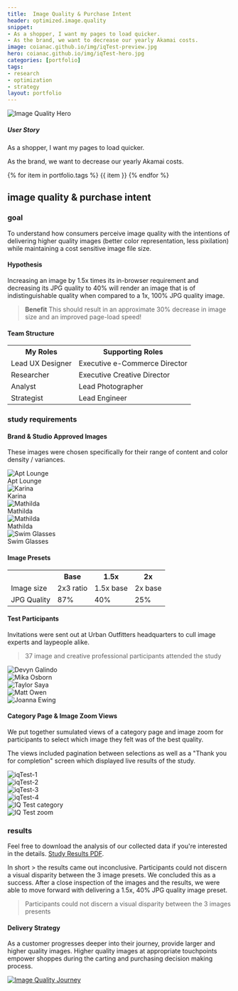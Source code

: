 ```yaml
---
title:  Image Quality & Purchase Intent
header: optimized.image.quality
snippet: 
- As a shopper, I want my pages to load quicker. 
- As the brand, we want to decrease our yearly Akamai costs.
image: coianac.github.io/img/iqTest-preview.jpg
hero: coianac.github.io/img/iqTest-hero.jpg
categories: [portfolio]
tags: 
- research
- optimization
- strategy
layout: portfolio
---
```


<div class ="w3-row">
<img src="https://coianac.github.io/img/iqTest-Hero.jpg" alt="Image Quality Hero">
	</div>
<div class ="w3-row block-head"> 
  <div class="w3-col w3-container m2 l3">
  </div>
    <div class="w3-col w3-container m8 l6">
        <h5>User Story</h5>
		<p>As a shopper, I want my pages to load quicker.</p>
		<p>As the brand, we want to decrease our yearly Akamai costs.</p>
      </div>
      <div class="w3-col w3-container m2 l3">
      </div>
    </div>

<div class ="w3-row "> 
  <div class="w3-col w3-container m2 l3">
  </div>
    <div class="w3-col w3-container m8 l6">
	{% for item in portfolio.tags %}
          <pill>{{ item }}</pill>
        {% endfor %}
      </div>
      <div class="w3-col w3-container m2 l3">
      </div>
    </div>

<div class ="w3-row"> 
  <div class="w3-col w3-container m2 l3">
  </div>
    <div class="w3-col w3-container m8 l6">
	<h2>image quality & purchase intent</h2>
	<h3>goal</h3>
	<p>To understand how consumers perceive image quality with the intentions of delivering higher quality images (better color representation, less pixilation) while maintaining a cost sensitive image file size.</p>
	<h4>Hypothesis</h4>
	<p>Increasing an image by 1.5x times its in-browser requirement and decreasing its JPG quality to 40% will render an image that is of indistinguishable quality when compared to a 1x, 100% JPG quality image.</p>
	<blockquote><b>Benefit</b> This should result in an approximate 30% decrease in image size and an improved page-load speed!</blockquote>
	<h4>Team Structure</h4>
	<table>
  <tr>
    <th>My Roles</th>
    <th>Supporting Roles</th>
  </tr>
  <tr>
    <td>Lead UX Designer  </td>
    <td>Executive e-Commerce Director</td>
  </tr>
  <tr>
    <td>Researcher</td>
    <td>Executive Creative Director</td>
  </tr>
  <tr>
    <td>Analyst</td>
    <td>Lead Photographer</td>
  </tr>
  <tr>
    <td>Strategist</td>
    <td>Lead Engineer</td>
  </tr>
</table>
<h3>study requirements</h3>
<h4>Brand & Studio Approved Images</h4>
<p>These images were chosen specifically for their range of content and color density / variances.</p>
</div>
      <div class="w3-col w3-container m2 l3">
      </div>
    </div>

<div class ="w3-row block"> 
	<div class="w3-col w3-container m1 l1">
	</div>
	<div class="w3-col w3-container m10 l10">
	<div class="responsive">
	<div class="gallery">
		<img src="http://images.urbanoutfitters.com/is/image/UrbanOutfitters/aptlounge?$medium$" alt="Apt Lounge">
	<div class="desc w3-white">Apt Lounge</div>
	</div>
	</div>
	<div class="responsive">
	<div class="gallery">
		<img src="http://images.urbanoutfitters.com/is/image/UrbanOutfitters/karinax45?$medium$" alt="Karina">
	<div class="desc w3-white">Karina</div>
	</div>
	</div>
	<div class="responsive">
	<div class="gallery">
		<img src="http://images.urbanoutfitters.com/is/image/UrbanOutfitters/matildax45?$medium$" alt="Mathilda">
	<div class="desc w3-white">Mathilda</div>
	</div>
	</div>
	<div class="responsive">
	<div class="gallery">
		<img src="http://images.urbanoutfitters.com/is/image/UrbanOutfitters/MathildaYellow?$medium$" alt="Mathilda">
	<div class="desc w3-white">Mathilda</div>
	</div>
	</div>
	<div class="responsive">
	<div class="gallery">
		<img src="http://images.urbanoutfitters.com/is/image/UrbanOutfitters/swimglasses?$medium$" alt="Swim Glasses">
	<div class="desc w3-white">Swim Glasses</div>
	</div>
	</div>
	<div class="clearfix"></div>
	</div>
	<div class="w3-col w3-container m1 l1">
	</div>
</div>

<div class ="w3-row"> 
	<div class="w3-col w3-container m2 l3">
  	</div>
    	<div class="w3-col w3-container m8 l6">
		<h4>Image Presets</h4>
 		<table>
			<tr>
			<th></th>
			<th>Base</th>
			<th>1.5x</th>
			<th>2x</th>
			</tr>
			<tr>
			<td>Image size</td>
			<td>2x3 ratio</td>
			<td>1.5x base</td>
			<td>2x base</td>
			</tr>
  			<tr>
			<td>JPG Quality</td>
			<td>87%</td>
			<td>40%</td>
			<td>25%</td>
	  		</tr>
	 	</table>
 		<h4>Test Participants</h4>
		<p>Invitations were sent out at Urban Outfitters headquarters to cull image experts and laypeople alike.</p>
		<blockquote>37 image and creative professional participants attended the study</blockquote>
	</div>
 	<div class="w3-col w3-container m2 l3">
	</div>
 </div>
<div class="w3-row">
	<div class="w3-col w3-container m1">
		    </div>
		    <div class="w3-col w3-container m10">
			<div class="responsive">
			<div class="gallery">
			<img src="https://coianac.github.io/img/devynGalindo.jpg" alt="Devyn Galindo">
			</div>
			</div>
			<div class="responsive">
			<div class="gallery">
			<img src="https://coianac.github.io/img/mikaOsborn.jpg" alt="Mika Osborn">
			</div>
			</div>
			<div class="responsive">
			<div class="gallery">
			<img src="https://coianac.github.io/img/taylorSaya.jpg" alt="Taylor Saya">
			</div>
			</div>
			<div class="responsive">
			<div class="gallery">
			<img src="https://coianac.github.io/img/mattOwen.jpg" alt="Matt Owen">
			</div>
			</div>
			<div class="responsive">
			<div class="gallery">
			<img src="https://coianac.github.io/img/joannaEwing2.jpg" alt="Joanna Ewing">
			</div>
			</div>
			<div class="clearfix"></div>
	</div>
	<div class="w3-col w3-container m1">
    	</div>
</div>

<div class="w3-row">
	<div class="w3-col w3-container m2 l3">
	</div>
	<div class="w3-col w3-container m8 l6">
		<h4>Category Page & Image Zoom Views</h4>
		<p>We put together sumulated views of a category page and image zoom for participants to select which image they felt was of the best quality.</p>
		<p>The views included pagination between selections as well as a "Thank you for completion" screen which displayed live results of the study.</p>
	</div>
	<div class="w3-col w3-container m2 l3">
	</div>
</div>
			
<div class="block">
<div class="w3-row">
	<div class="w3-col w3-container m1">
	</div>
	<div class="w3-col w3-container m10">
		<div class="responsive4">
			<div class="gallery">
			<img src="https://coianac.github.io/img/iqTest-1.jpg" alt="iqTest-1">
			</div>
			</div>
			<div class="responsive4">
			<div class="gallery">
			<img src="https://coianac.github.io/img/iqTest-2.jpg" alt="iqTest-2">
			</div>
			</div>
			<div class="responsive4">
			<div class="gallery">
			<img src="https://coianac.github.io/img/iqTest-3.jpg" alt="iqTest-3">
			</div>
			</div>
			<div class="responsive4">
			<div class="gallery">
			<img src="https://coianac.github.io/img/iqTest-4.jpg" alt="iqTest-4">
			</div>
			</div>
			<div class="clearfix"></div>
	</div>
	<div class="w3-col w3-container m2">
	</div>
</div>
<div class="w3-row">
	<div class="w3-col w3-container m1">
    	</div>
	<div class="w3-col w3-container m10">
		<div class="responsive2">
		<div class="gallery">
		<img src="https://coianac.github.io/img/iqTest-2a.jpg" alt="IQ Test category">
		</div>
		</div>
		<div class="responsive2">
		<div class="gallery">
		<img src="https://coianac.github.io/img/iqTest-3a.jpg" alt="IQ Test zoom">
		</div>
		</div>
	</div>
	<div class="w3-col w3-container m1">
	</div>
</div>
</div>

<div class="w3-row">
	<div class="w3-col w3-container m2 l3">
	</div>
	<div class="w3-col w3-container m8 l6">
		<h3>results</h3>
		<p>Feel free to download the analysis of our collected data if you're interested in the details. <a href="https://coianac.github.io/img/Study Results_1.1.pdf">Study Results PDF</a>.</p>
		<p>In short > the results came out inconclusive. Participants could not discern a visual disparity between the 3 image presets. We concluded this as a success. After a close inspection of the images and the results, we were able to move forward with delivering a 1.5x, 40% JPG quality image preset.</p>
		<blockquote>Participants could not discern a visual disparity between the 3 images presents</blockquote>
		<h4>Delivery Strategy</h4>
		<p>As a customer progresses deeper into their journey, provide larger and higher quality images. Higher quality images at appropriate touchpoints empower shoppes during the carting and purchasing decision making process.</p>
	</div>
	<div class="w3-col w3-container m2 l3">
	</div>
</div>

<div class="w3-row block-white">
	<div class="w3-col w3-container m1 ">
	     </div>
	<div class="w3-col w3-container m10">
			<a target="_blank" href="https://coianac.github.io/img/imgQualJourney.jpg">
			<img src="https://coianac.github.io/img/imgQualJourney.jpg" alt="Image Quality Journey">
			</a>
	</div>
	<div class="w3-col w3-container m1">
	</div>
</div>	
